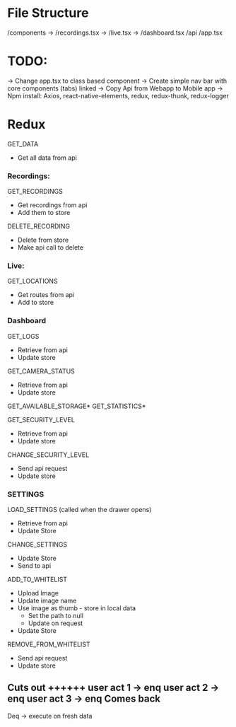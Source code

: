 # File Structure

/components
    -> /recordings.tsx
    -> /live.tsx
    -> /dashboard.tsx
/api
/app.tsx

# TODO:

-> Change app.tsx to class based component
-> Create simple nav bar with core components (tabs) linked
-> Copy Api from Webapp to Mobile app
-> Npm install: Axios, react-native-elements, redux, redux-thunk, redux-logger

# Redux

GET_DATA
- Get all data from api

### Recordings:

GET_RECORDINGS
- Get recordings from api
- Add them to store

DELETE_RECORDING
- Delete from store
- Make api call to delete

### Live:

GET_LOCATIONS
- Get routes from api
- Add to store

### Dashboard

GET_LOGS
- Retrieve from api
- Update store

GET_CAMERA_STATUS
- Retrieve from api
- Update store

GET_AVAILABLE_STORAGE*
GET_STATISTICS*

GET_SECURITY_LEVEL
- Retrieve from api
- Update store

CHANGE_SECURITY_LEVEL
- Send api request
- Update store

### SETTINGS

LOAD_SETTINGS (called when the drawer opens)
- Retrieve from api
- Update Store

CHANGE_SETTINGS
- Update Store
- Send to api

ADD_TO_WHITELIST
- Upload Image
- Update image name
- Use image as thumb - store in local data
    - Set the path to null
    - Update on request
- Update Store

REMOVE_FROM_WHITELIST
- Send api request
- Update store

Cuts out
++++++
user act 1 -> enq
user act 2 -> enq
user act 3 -> enq
Comes back
------
Deq -> execute on fresh data
